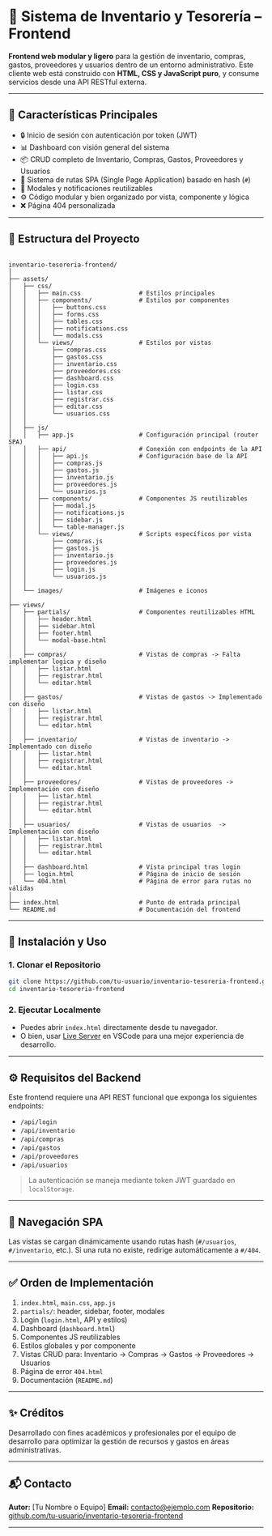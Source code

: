 # 🧾 Sistema de Inventario y Tesorería – Frontend

**Frontend web modular y ligero** para la gestión de inventario, compras, gastos, proveedores y usuarios dentro de un entorno administrativo. Este cliente web está construido con **HTML, CSS y JavaScript puro**, y consume servicios desde una API RESTful externa.

---

## 📌 Características Principales

- 🔒 Inicio de sesión con autenticación por token (JWT)
- 📊 Dashboard con visión general del sistema
- 📦 CRUD completo de Inventario, Compras, Gastos, Proveedores y Usuarios
- 🧩 Sistema de rutas SPA (Single Page Application) basado en hash (`#`)
- 💬 Modales y notificaciones reutilizables
- ⚙️ Código modular y bien organizado por vista, componente y lógica
- ❌ Página 404 personalizada

---

## 📁 Estructura del Proyecto

```

inventario-tesoreria-frontend/
│
├── assets/
│   ├── css/
│   │   ├── main.css                # Estilos principales
│   │   ├── components/             # Estilos por componentes
│   │   │   ├── buttons.css
│   │   │   ├── forms.css
│   │   │   ├── tables.css
│   │   │   ├── notifications.css
│   │   │   └── modals.css
│   │   └── views/                  # Estilos por vistas
│   │       ├── compras.css
│   │       ├── gastos.css
│   │       ├── inventario.css
│   │       ├── proveedores.css
│   │       ├── dashboard.css
│   │       ├── login.css
│   │       ├── listar.css
│   │       ├── registrar.css
│   │       ├── editar.css
│   │       └── usuarios.css
│   │
│   ├── js/
│   │   ├── app.js                  # Configuración principal (router SPA)
│   │   ├── api/                    # Conexión con endpoints de la API
│   │   │   ├── api.js              # Configuración base de la API
│   │   │   ├── compras.js
│   │   │   ├── gastos.js
│   │   │   ├── inventario.js
│   │   │   ├── proveedores.js
│   │   │   └── usuarios.js
│   │   ├── components/             # Componentes JS reutilizables
│   │   │   ├── modal.js
│   │   │   ├── notifications.js
│   │   │   ├── sidebar.js
│   │   │   └── table-manager.js
│   │   └── views/                  # Scripts específicos por vista
│   │       ├── compras.js
│   │       ├── gastos.js
│   │       ├── inventario.js
│   │       ├── proveedores.js
│   │       ├── login.js
│   │       └── usuarios.js
│   │
│   └── images/                     # Imágenes e iconos
│
├── views/
│   ├── partials/                   # Componentes reutilizables HTML
│   │   ├── header.html
│   │   ├── sidebar.html
│   │   ├── footer.html
│   │   └── modal-base.html
│   │
│   ├── compras/                    # Vistas de compras -> Falta implementar logica y diseño
│   │   ├── listar.html
│   │   ├── registrar.html
│   │   └── editar.html
│   │
│   ├── gastos/                     # Vistas de gastos -> Implementado con diseño 
│   │   ├── listar.html
│   │   ├── registrar.html
│   │   └── editar.html
│   │
│   ├── inventario/                 # Vistas de inventario -> Implementado con diseño
│   │   ├── listar.html
│   │   ├── registrar.html
│   │   └── editar.html
│   │
│   ├── proveedores/                # Vistas de proveedores -> Implementación con diseño
│   │   ├── listar.html
│   │   ├── registrar.html
│   │   └── editar.html
│   │
│   ├── usuarios/                   # Vistas de usuarios  -> Implementación con diseño
│   │   ├── listar.html
│   │   ├── registrar.html
│   │   └── editar.html
│   │
│   ├── dashboard.html              # Vista principal tras login
│   ├── login.html                  # Página de inicio de sesión
│   └── 404.html                    # Página de error para rutas no válidas
│
├── index.html                      # Punto de entrada principal
└── README.md                       # Documentación del frontend

````

---

## 🚀 Instalación y Uso

### 1. Clonar el Repositorio

```bash
git clone https://github.com/tu-usuario/inventario-tesoreria-frontend.git
cd inventario-tesoreria-frontend
````

### 2. Ejecutar Localmente

* Puedes abrir `index.html` directamente desde tu navegador.
* O bien, usar [Live Server](https://marketplace.visualstudio.com/items?itemName=ritwickdey.LiveServer) en VSCode para una mejor experiencia de desarrollo.

---

## ⚙️ Requisitos del Backend

Este frontend requiere una API REST funcional que exponga los siguientes endpoints:

* `/api/login`
* `/api/inventario`
* `/api/compras`
* `/api/gastos`
* `/api/proveedores`
* `/api/usuarios`

> La autenticación se maneja mediante token JWT guardado en `localStorage`.

---

## 🧭 Navegación SPA

Las vistas se cargan dinámicamente usando rutas hash (`#/usuarios`, `#/inventario`, etc.). Si una ruta no existe, redirige automáticamente a `#/404`.

---

## ✅ Orden de Implementación

1. `index.html`, `main.css`, `app.js`
2. `partials/`: header, sidebar, footer, modales
3. Login (`login.html`, API y estilos)
4. Dashboard (`dashboard.html`)
5. Componentes JS reutilizables
6. Estilos globales y por componente
7. Vistas CRUD para: Inventario → Compras → Gastos → Proveedores → Usuarios
8. Página de error `404.html`
9. Documentación (`README.md`)

---

## ✨ Créditos

Desarrollado con fines académicos y profesionales por el equipo de desarrollo para optimizar la gestión de recursos y gastos en áreas administrativas.

---

## 📬 Contacto

**Autor:** \[Tu Nombre o Equipo]
**Email:** [contacto@ejemplo.com](mailto:contacto@ejemplo.com)
**Repositorio:** [github.com/tu-usuario/inventario-tesoreria-frontend](https://github.com/tu-usuario/inventario-tesoreria-frontend)

---
